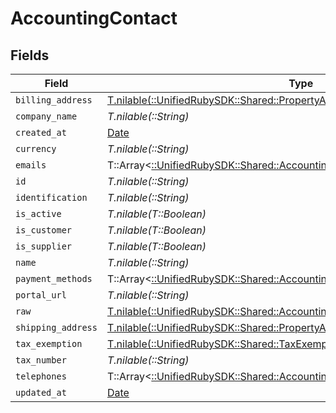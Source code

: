 # AccountingContact


## Fields

| Field                                                                                                                                            | Type                                                                                                                                             | Required                                                                                                                                         | Description                                                                                                                                      |
| ------------------------------------------------------------------------------------------------------------------------------------------------ | ------------------------------------------------------------------------------------------------------------------------------------------------ | ------------------------------------------------------------------------------------------------------------------------------------------------ | ------------------------------------------------------------------------------------------------------------------------------------------------ |
| `billing_address`                                                                                                                                | [T.nilable(::UnifiedRubySDK::Shared::PropertyAccountingContactBillingAddress)](../../models/shared/propertyaccountingcontactbillingaddress.md)   | :heavy_minus_sign:                                                                                                                               | N/A                                                                                                                                              |
| `company_name`                                                                                                                                   | *T.nilable(::String)*                                                                                                                            | :heavy_minus_sign:                                                                                                                               | N/A                                                                                                                                              |
| `created_at`                                                                                                                                     | [Date](https://ruby-doc.org/stdlib-2.6.1/libdoc/date/rdoc/Date.html)                                                                             | :heavy_minus_sign:                                                                                                                               | N/A                                                                                                                                              |
| `currency`                                                                                                                                       | *T.nilable(::String)*                                                                                                                            | :heavy_minus_sign:                                                                                                                               | N/A                                                                                                                                              |
| `emails`                                                                                                                                         | T::Array<[::UnifiedRubySDK::Shared::AccountingEmail](../../models/shared/accountingemail.md)>                                                    | :heavy_minus_sign:                                                                                                                               | N/A                                                                                                                                              |
| `id`                                                                                                                                             | *T.nilable(::String)*                                                                                                                            | :heavy_minus_sign:                                                                                                                               | N/A                                                                                                                                              |
| `identification`                                                                                                                                 | *T.nilable(::String)*                                                                                                                            | :heavy_minus_sign:                                                                                                                               | N/A                                                                                                                                              |
| `is_active`                                                                                                                                      | *T.nilable(T::Boolean)*                                                                                                                          | :heavy_minus_sign:                                                                                                                               | N/A                                                                                                                                              |
| `is_customer`                                                                                                                                    | *T.nilable(T::Boolean)*                                                                                                                          | :heavy_minus_sign:                                                                                                                               | N/A                                                                                                                                              |
| `is_supplier`                                                                                                                                    | *T.nilable(T::Boolean)*                                                                                                                          | :heavy_minus_sign:                                                                                                                               | N/A                                                                                                                                              |
| `name`                                                                                                                                           | *T.nilable(::String)*                                                                                                                            | :heavy_minus_sign:                                                                                                                               | N/A                                                                                                                                              |
| `payment_methods`                                                                                                                                | T::Array<[::UnifiedRubySDK::Shared::AccountingContactPaymentMethod](../../models/shared/accountingcontactpaymentmethod.md)>                      | :heavy_minus_sign:                                                                                                                               | N/A                                                                                                                                              |
| `portal_url`                                                                                                                                     | *T.nilable(::String)*                                                                                                                            | :heavy_minus_sign:                                                                                                                               | N/A                                                                                                                                              |
| `raw`                                                                                                                                            | [T.nilable(::UnifiedRubySDK::Shared::AccountingContactRaw)](../../models/shared/accountingcontactraw.md)                                         | :heavy_minus_sign:                                                                                                                               | N/A                                                                                                                                              |
| `shipping_address`                                                                                                                               | [T.nilable(::UnifiedRubySDK::Shared::PropertyAccountingContactShippingAddress)](../../models/shared/propertyaccountingcontactshippingaddress.md) | :heavy_minus_sign:                                                                                                                               | N/A                                                                                                                                              |
| `tax_exemption`                                                                                                                                  | [T.nilable(::UnifiedRubySDK::Shared::TaxExemption)](../../models/shared/taxexemption.md)                                                         | :heavy_minus_sign:                                                                                                                               | N/A                                                                                                                                              |
| `tax_number`                                                                                                                                     | *T.nilable(::String)*                                                                                                                            | :heavy_minus_sign:                                                                                                                               | N/A                                                                                                                                              |
| `telephones`                                                                                                                                     | T::Array<[::UnifiedRubySDK::Shared::AccountingTelephone](../../models/shared/accountingtelephone.md)>                                            | :heavy_minus_sign:                                                                                                                               | N/A                                                                                                                                              |
| `updated_at`                                                                                                                                     | [Date](https://ruby-doc.org/stdlib-2.6.1/libdoc/date/rdoc/Date.html)                                                                             | :heavy_minus_sign:                                                                                                                               | N/A                                                                                                                                              |